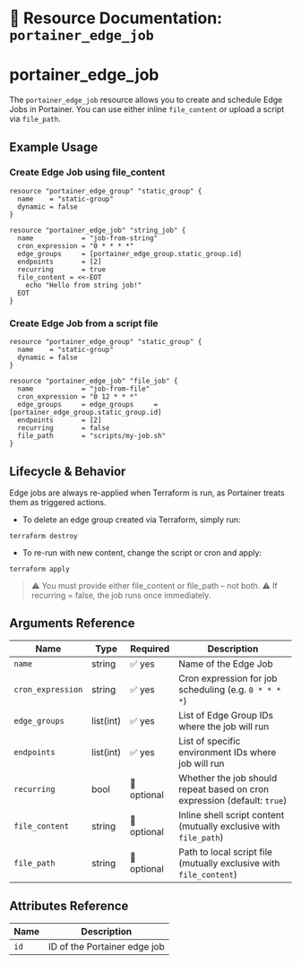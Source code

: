 # 🧭 **Resource Documentation: `portainer_edge_job`**

# portainer_edge_job
The `portainer_edge_job` resource allows you to create and schedule Edge Jobs in Portainer.
You can use either inline `file_content` or upload a script via `file_path`.

## Example Usage
### Create Edge Job using file_content
```hcl
resource "portainer_edge_group" "static_group" {
  name    = "static-group"
  dynamic = false
}

resource "portainer_edge_job" "string_job" {
  name            = "job-from-string"
  cron_expression = "0 * * * *"
  edge_groups     = [portainer_edge_group.static_group.id]
  endpoints       = [2]
  recurring       = true
  file_content = <<-EOT
    echo "Hello from string job!"
  EOT
}
```

### Create Edge Job from a script file
```hcl
resource "portainer_edge_group" "static_group" {
  name    = "static-group"
  dynamic = false
}

resource "portainer_edge_job" "file_job" {
  name            = "job-from-file"
  cron_expression = "0 12 * * *"
  edge_groups     = edge_groups     = [portainer_edge_group.static_group.id]
  endpoints       = [2]
  recurring       = false
  file_path       = "scripts/my-job.sh"
}
```
## Lifecycle & Behavior
Edge jobs are always re-applied when Terraform is run, as Portainer treats them as triggered actions.
- To delete an edge group created via Terraform, simply run:
```hcl
terraform destroy
```

- To re-run with new content, change the script or cron and apply:
```hcl
terraform apply
```
> ⚠️ You must provide either file_content or file_path – not both. ⚠️ If recurring = false, the job runs once immediately.

## Arguments Reference
| Name             | Type       | Required      | Description                                                                 |
|------------------|------------|---------------|-----------------------------------------------------------------------------|
| `name`           | string     | ✅ yes        | Name of the Edge Job                                                        |
| `cron_expression`| string     | ✅ yes        | Cron expression for job scheduling (e.g. `0 * * * *`)                       |
| `edge_groups`    | list(int)  | ✅ yes        | List of Edge Group IDs where the job will run                               |
| `endpoints`      | list(int)  | ✅ yes        | List of specific environment IDs where job will run                         |
| `recurring`      | bool       | 🚫 optional   | Whether the job should repeat based on cron expression (default: `true`)    |
| `file_content`   | string     | 🚫 optional   | Inline shell script content (mutually exclusive with `file_path`)           |
| `file_path`      | string     | 🚫 optional   | Path to local script file (mutually exclusive with `file_content`)          |

## Attributes Reference

| Name | Description              |
|------|--------------------------|
| `id` | ID of the Portainer edge job |
